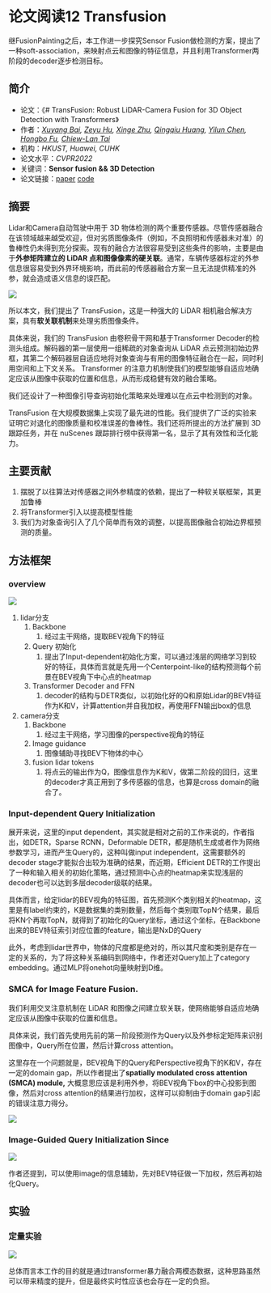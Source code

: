 # 论文阅读12 Transfusion



继FusionPainting之后，本工作进一步探究Sensor Fusion做检测的方案，提出了一种soft-association，来映射点云和图像的特征信息，并且利用Transformer两阶段的decoder逐步检测目标。

<!--more-->

## 简介

-   论文：《# TransFusion: Robust LiDAR-Camera Fusion for 3D Object Detection with Transformers》
-   作者：_[Xuyang Bai](https://arxiv.org/search/cs?searchtype=author&query=Bai%2C+X), [Zeyu Hu](https://arxiv.org/search/cs?searchtype=author&query=Hu%2C+Z), [Xinge Zhu](https://arxiv.org/search/cs?searchtype=author&query=Zhu%2C+X), [Qingqiu Huang](https://arxiv.org/search/cs?searchtype=author&query=Huang%2C+Q), [Yilun Chen](https://arxiv.org/search/cs?searchtype=author&query=Chen%2C+Y), [Hongbo Fu](https://arxiv.org/search/cs?searchtype=author&query=Fu%2C+H), [Chiew-Lan Tai](https://arxiv.org/search/cs?searchtype=author&query=Tai%2C+C)_
-   机构：_HKUST, Huawei, CUHK_
-   论文水平：_CVPR2022_
-   关键词：**Sensor fusion && 3D Detection**
-   论文链接：[paper](https://arxiv.org/abs/2203.11496)  [code](https://github.com/XuyangBai/TransFusion/)


## 摘要

Lidar和Camera自动驾驶中用于 3D 物体检测的两个重要传感器。尽管传感器融合在该领域越来越受欢迎，但对劣质图像条件（例如，不良照明和传感器未对准）的鲁棒性仍未得到充分探索。现有的融合方法很容易受到这些条件的影响，主要是由于**外参矩阵建立的 LiDAR 点和图像像素的硬关联**。通常，车辆传感器标定的外参信息很容易受到外界环境影响，而此前的传感器融合方案一旦无法提供精准的外参，就会造成语义信息的误匹配。

![](https://pictures-1309138036.cos.ap-nanjing.myqcloud.com/img/20220328215351.png)

所以本文，我们提出了 TransFusion，这是一种强大的 LiDAR 相机融合解决方案，具有**软关联机制**来处理劣质图像条件。

具体来说，我们的 TransFusion 由卷积骨干网和基于Transformer Decoder的检测头组成。解码器的第一层使用一组稀疏的对象查询从 LiDAR 点云预测初始边界框，其第二个解码器层自适应地将对象查询与有用的图像特征融合在一起，同时利用空间和上下文关系。 Transformer 的注意力机制使我们的模型能够自适应地确定应该从图像中获取的位置和信息，从而形成稳健有效的融合策略。

我们还设计了一种图像引导查询初始化策略来处理难以在点云中检测到的对象。 

TransFusion 在大规模数据集上实现了最先进的性能。我们提供了广泛的实验来证明它对退化的图像质量和校准误差的鲁棒性。我们还将所提出的方法扩展到 3D 跟踪任务，并在 nuScenes 跟踪排行榜中获得第一名，显示了其有效性和泛化能力。

## 主要贡献

1. 摆脱了以往算法对传感器之间外参精度的依赖，提出了一种软关联框架，其更加鲁棒
2. 将Transformer引入以提高模型性能
3. 我们为对象查询引入了几个简单而有效的调整，以提高图像融合初始边界框预测的质量。


## 方法框架

### overview

![](https://pictures-1309138036.cos.ap-nanjing.myqcloud.com/img/20220328215634.png)

1. lidar分支
	1. Backbone
		1. 经过主干网络，提取BEV视角下的特征
	2. Query 初始化
		1. 提出了Input-dependent初始化方案，可以通过浅层的网络学习到较好的特征，具体而言就是先用一个Centerpoint-like的结构预测每个前景在BEV视角下中心点的heatmap
	3. Transformer Decoder and FFN
		1. decoder的结构与DETR类似，以初始化好的Q和原始Lidar的BEV特征作为K和V，计算attention并自我加权，再使用FFN输出box的信息
2. camera分支
	1. Backbone
		1. 经过主干网络，学习图像的perspective视角的特征
	2. Image guidance
		1. 图像辅助寻找BEV下物体的中心
	3. fusion lidar tokens
		1. 将点云的输出作为Q，图像信息作为K和V，做第二阶段的回归，这里的decoder才真正用到了多传感器的信息，也算是cross domain的融合了。

### Input-dependent Query Initialization

展开来说，这里的input dependent，其实就是相对之前的工作来说的，作者指出，如DETR，Sparse RCNN，Deformable DETR，都是随机生成或者作为网络参数学习，进而产生Query的，这种叫做input independent，这需要额外的decoder stage才能拟合出较为准确的结果，而近期，Efficient DETR的工作提出了一种和输入相关的初始化策略，通过预测中心点的heatmap来实现浅层的decoder也可以达到多层decoder级联的结果。

具体而言，给定lidar的BEV视角的特征图，首先预测K个类别相关的heatmap，这里是有label约束的，K是数据集的类别数量，然后每个类别取TopN个结果，最后将KN个再取TopN，就得到了初始化的Query坐标，通过这个坐标，在Backbone出来的BEV特征索引对应位置的feature，输出是NxD的Query

此外，考虑到lidar世界中，物体的尺度都是绝对的，所以其尺度和类别是存在一定的关系的，为了将这种关系编码到网络中，作者还对Query加上了category embedding。通过MLP将onehot向量映射到D维。

### SMCA for Image Feature Fusion.

我们利用交叉注意机制在 LiDAR 和图像之间建立软关联，使网络能够自适应地确定应该从图像中获取的位置和信息。

具体来说，我们首先使用先前的第一阶段预测作为Query以及外参标定矩阵来识别图像中，Query所在位置，然后计算cross attention。

这里存在一个问题就是，BEV视角下的Query和Perspective视角下的K和V，存在一定的domain gap，所以作者提出了**spatially modulated cross attention (SMCA) module,** 大概意思应该是利用外参，将BEV视角下box的中心投影到图像，然后对cross attention的结果进行加权，这样可以抑制由于domain gap引起的错误注意力得分。

![](https://pictures-1309138036.cos.ap-nanjing.myqcloud.com/img/20220328230652.png)


### Image-Guided Query Initialization Since

![](https://pictures-1309138036.cos.ap-nanjing.myqcloud.com/img/20220328230711.png)

作者还提到，可以使用image的信息辅助，先对BEV特征做一下加权，然后再初始化Query。

## 实验

### 定量实验

![](https://pictures-1309138036.cos.ap-nanjing.myqcloud.com/img/20220328230818.png)

总体而言本工作的目的就是通过transformer暴力融合两模态数据，这种思路虽然可以带来精度的提升，但是最终实时性应该也会存在一定的负担。
